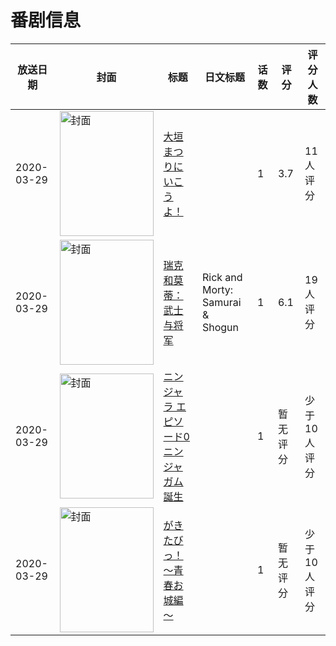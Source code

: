 # 番剧信息

|放送日期|封面|标题|日文标题|话数|评分|评分人数|
|---|---|---|---|---|---|---|
|2020-03-29|<img src="https://lain.bgm.tv/pic/cover/c/ca/cc/304617_PYbW8.jpg" alt="封面" style="width:150px;height:200px;object-fit:cover;">|[大垣まつりにいこうよ！](https://bangumi.tv/subject/304617)||1|3.7|11人评分|
|2020-03-29|<img src="https://lain.bgm.tv/pic/cover/c/be/73/435573_Bn5xo.jpg" alt="封面" style="width:150px;height:200px;object-fit:cover;">|[瑞克和莫蒂：武士与将军](https://bangumi.tv/subject/314174)|Rick and Morty: Samurai & Shogun|1|6.1|19人评分|
|2020-03-29|<img src="https://lain.bgm.tv/pic/cover/c/93/66/304613_jZI6J.jpg" alt="封面" style="width:150px;height:200px;object-fit:cover;">|[ニンジャラ エピソード0 ニンジャガム誕生](https://bangumi.tv/subject/304613)||1|暂无评分|少于10人评分|
|2020-03-29|<img src="https://lain.bgm.tv/pic/cover/c/ad/73/304614_D60DE.jpg" alt="封面" style="width:150px;height:200px;object-fit:cover;">|[がきたびっ！～青春お城編～](https://bangumi.tv/subject/304614)||1|暂无评分|少于10人评分|
